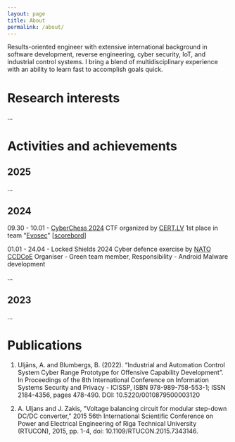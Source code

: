 ```yaml
---
layout: page
title: About
permalink: /about/
---
```




Results-oriented engineer with extensive international background in software development, reverse engineering, cyber security, IoT, and industrial control systems. I bring a blend of multidisciplinary experience with an ability to learn fast to accomplish goals quick.

<h1 style="text-align: left;">Research interests</h1>


...

<h1 style="text-align: left;">Activities and achievements</h1>


<h2 style="text-align: left;">2025</h2>

...

<h2 style="text-align: left;">2024</h2>

09.30 - 10.01 - [CyberChess 2024](https://cyberchess.lv/#ctf)
CTF organized by [CERT.LV](https://cert.lv/)
1st place in team "[Evosec](/images/cyberchess2024ctf-certificate.png)" [[scorebord](/images/cyberchess2024-scoreboard.jpg)]

01.01 - 24.04 - Locked Shields 2024
Cyber defence exercise by [NATO CCDCoE](https://ccdcoe.org/)
Organiser - Green team member, Responsibility - Android Malware development

...

<h2 style="text-align: left;">2023</h2>


...

<h1 style="text-align: left;">Publications</h1>


1. Uljāns, A. and Blumbergs, B. (2022). “Industrial and Automation Control System Cyber Range Prototype for Offensive Capability Development”. In Proceedings of the 8th International Conference on Information Systems Security and Privacy - ICISSP, ISBN 978-989-758-553-1; ISSN 2184-4356, pages 478-490. DOI: 10.5220/0010879500003120

2. A. Uljans and J. Zakis, "Voltage balancing circuit for modular step-down DC/DC converter," 2015 56th International Scientific Conference on Power and Electrical Engineering of Riga Technical University (RTUCON), 2015, pp. 1-4, doi: 10.1109/RTUCON.2015.7343146.


